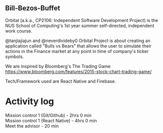 ## Bill-Bezos-Buffet

Orbital (a.k.a., CP2106: Independent Software Development Project) is the NUS School of Computing's 1st year summer self-directed, independent work course.

@tanjiajiajun and @neverdivideby0 Orbital Project is about creating an application called "Bulls vs Bears" that allows the user to simulate their actions in the Finance market at any point in time of company's ticker symbols.

We are inspired by Bloomberg's The Trading Game <br />
https://www.bloomberg.com/features/2015-stock-chart-trading-game/

Tech/Framework used are React Native and Firebase.

# Activity log
Mission control 1 (Git/Github) - 2hrs 0 min <br />
Mission control 1 (React Native) - 4hrs 0 min <br />
Meet the advisor - 20 min <br />
